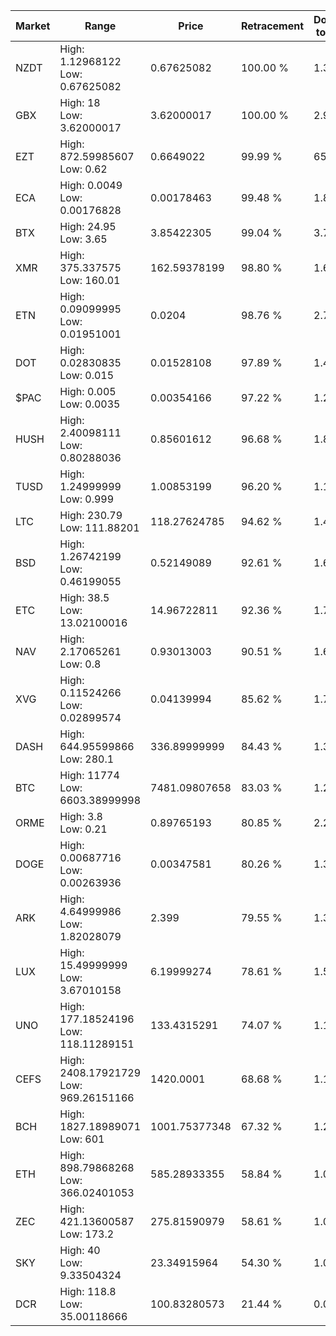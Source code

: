 | Market | Range | Price| Retracement | Doubles to 50% |
| --- | --- | --- | --- | --- |
| NZDT | High: 1.12968122<br />Low: 0.67625082 | 0.67625082 | 100.00 % | 1.34 |
| GBX | High: 18<br />Low: 3.62000017 | 3.62000017 | 100.00 % | 2.99 |
| EZT | High: 872.59985607<br />Low: 0.62 | 0.6649022 | 99.99 % | 656.65 |
| ECA | High: 0.0049<br />Low: 0.00176828 | 0.00178463 | 99.48 % | 1.87 |
| BTX | High: 24.95<br />Low: 3.65 | 3.85422305 | 99.04 % | 3.71 |
| XMR | High: 375.337575<br />Low: 160.01 | 162.59378199 | 98.80 % | 1.65 |
| ETN | High: 0.09099995<br />Low: 0.01951001 | 0.0204 | 98.76 % | 2.71 |
| DOT | High: 0.02830835<br />Low: 0.015 | 0.01528108 | 97.89 % | 1.42 |
| $PAC | High: 0.005<br />Low: 0.0035 | 0.00354166 | 97.22 % | 1.20 |
| HUSH | High: 2.40098111<br />Low: 0.80288036 | 0.85601612 | 96.68 % | 1.87 |
| TUSD | High: 1.24999999<br />Low: 0.999 | 1.00853199 | 96.20 % | 1.11 |
| LTC | High: 230.79<br />Low: 111.88201 | 118.27624785 | 94.62 % | 1.45 |
| BSD | High: 1.26742199<br />Low: 0.46199055 | 0.52149089 | 92.61 % | 1.66 |
| ETC | High: 38.5<br />Low: 13.02100016 | 14.96722811 | 92.36 % | 1.72 |
| NAV | High: 2.17065261<br />Low: 0.8 | 0.93013003 | 90.51 % | 1.60 |
| XVG | High: 0.11524266<br />Low: 0.02899574 | 0.04139994 | 85.62 % | 1.74 |
| DASH | High: 644.95599866<br />Low: 280.1 | 336.89999999 | 84.43 % | 1.37 |
| BTC | High: 11774<br />Low: 6603.38999998 | 7481.09807658 | 83.03 % | 1.23 |
| ORME | High: 3.8<br />Low: 0.21 | 0.89765193 | 80.85 % | 2.23 |
| DOGE | High: 0.00687716<br />Low: 0.00263936 | 0.00347581 | 80.26 % | 1.37 |
| ARK | High: 4.64999986<br />Low: 1.82028079 | 2.399 | 79.55 % | 1.35 |
| LUX | High: 15.49999999<br />Low: 3.67010158 | 6.19999274 | 78.61 % | 1.55 |
| UNO | High: 177.18524196<br />Low: 118.11289151 | 133.4315291 | 74.07 % | 1.11 |
| CEFS | High: 2408.17921729<br />Low: 969.26151166 | 1420.0001 | 68.68 % | 1.19 |
| BCH | High: 1827.18989071<br />Low: 601 | 1001.75377348 | 67.32 % | 1.21 |
| ETH | High: 898.79868268<br />Low: 366.02401053 | 585.28933355 | 58.84 % | 1.08 |
| ZEC | High: 421.13600587<br />Low: 173.2 | 275.81590979 | 58.61 % | 1.08 |
| SKY | High: 40<br />Low: 9.33504324 | 23.34915964 | 54.30 % | 1.06 |
| DCR | High: 118.8<br />Low: 35.00118666 | 100.83280573 | 21.44 % | 0.00 |
